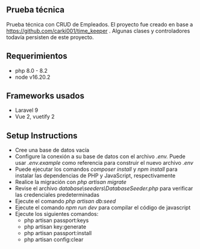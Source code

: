 ## Prueba técnica

Prueba técnica con CRUD de Empleados. El proyecto fue creado en base a https://github.com/carki001/time_keeper . Algunas clases y controladores todavía persisten de este proyecto.

## Requerimientos

-   php 8.0 - 8.2
-   node v16.20.2

## Frameworks usados

-   Laravel 9
-   Vue 2, vuetify 2

## Setup Instructions

-   Cree una base de datos vacía
-   Configure la conexión a su base de datos con el archivo _.env._ Puede usar _.env.example_ como referencia para construir el nuevo archivo _.env_
-   Puede ejecutar los comandos _composer install_ y _npm install_ para instalar las dependencias de PHP y JavaScript, respectivamente
-   Realice la migración con _php artisan migrate_
-   Revise el archivo _database\seeders\DatabaseSeeder.php_ para verificar las credenciales predeterminadas
-   Ejecute el comando _php artisan db:seed_
-   Ejecute el comando _npm run dev_ para compilar el código de javascript
-   Ejecute los siguientes comandos:
    -   php artisan passport:keys
    -   php artisan key:generate
    -   php artisan passport:install
    -   php artisan config:clear
